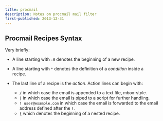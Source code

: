 ```yaml
---
title: procmail
description: Notes on procmail mail filter
first-published: 2013-12-31
---
```


Procmail Recipes Syntax
-----------------------

Very briefly:

*   A line starting with `:0` denotes the beginning of a new recipe.
*   A line starting with `*` denotes the definition of a *condition* 
    inside a recipe.
*   The last line of a recipe is the *action*. Action lines can begin 
    with:

    *   `/` in which case the email is appended to a text file, 
        mbox-style.
    *   `|` in which case the email is piped to a script for 
        further handling.
    *   `! user@example.com` in which case the email is forwarded 
        to the email address defined after the `!`.
    *   `{` which denotes the beginning of a nested recipe.
